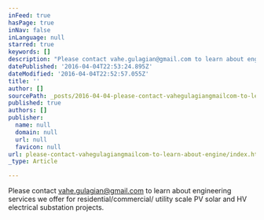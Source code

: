 ```yaml
---
inFeed: true
hasPage: true
inNav: false
inLanguage: null
starred: true
keywords: []
description: "Please contact vahe.gulagian@gmail.com to learn about engineering services we offer for \_residential/commercial/ utility scale PV solar and HV electrical substation projects.\_"
datePublished: '2016-04-04T22:53:24.895Z'
dateModified: '2016-04-04T22:52:57.055Z'
title: ''
author: []
sourcePath: _posts/2016-04-04-please-contact-vahegulagiangmailcom-to-learn-about-engine.md
published: true
authors: []
publisher:
  name: null
  domain: null
  url: null
  favicon: null
url: please-contact-vahegulagiangmailcom-to-learn-about-engine/index.html
_type: Article

---
```

Please contact vahe.gulagian@gmail.com to learn about engineering services we offer for  residential/commercial/ utility scale PV solar and HV electrical substation projects.